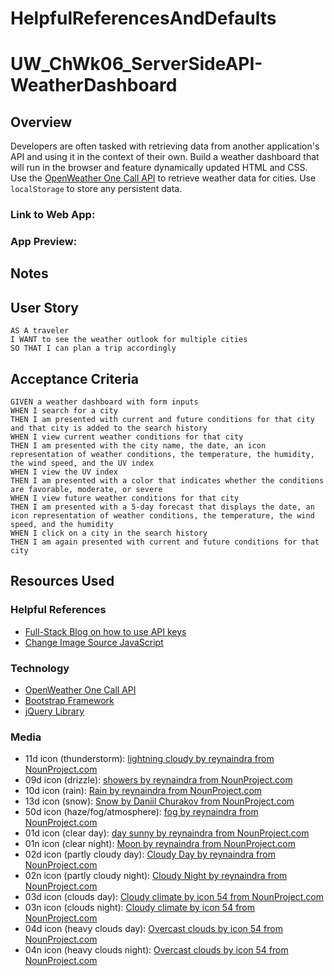 # HelpfulReferencesAndDefaults

# UW_ChWk06_ServerSideAPI-WeatherDashboard
## Overview
Developers are often tasked with retrieving data from another application's API and using it in the context of their own. Build a weather dashboard that will run in the browser and feature dynamically updated HTML and CSS. Use the [OpenWeather One Call API](https://openweathermap.org/api/one-call-api) to retrieve weather data for cities. Use `localStorage` to store any persistent data. 

### Link to Web App: 
<!-- LINK TO DEPLOYMENT HERE -->

### App Preview:
<!-- Replace with path to screenshot   ![My Password Generator Screenshot](./Assets/Images/MyPasswordGeneratorScreenShot.PNG "My Password Generator Screenshot") -->

## Notes

<!-- Use this area to add personal notes on implementation, etc -->

## User Story

```
AS A traveler
I WANT to see the weather outlook for multiple cities
SO THAT I can plan a trip accordingly
```

## Acceptance Criteria

```
GIVEN a weather dashboard with form inputs
WHEN I search for a city
THEN I am presented with current and future conditions for that city and that city is added to the search history
WHEN I view current weather conditions for that city
THEN I am presented with the city name, the date, an icon representation of weather conditions, the temperature, the humidity, the wind speed, and the UV index
WHEN I view the UV index
THEN I am presented with a color that indicates whether the conditions are favorable, moderate, or severe
WHEN I view future weather conditions for that city
THEN I am presented with a 5-day forecast that displays the date, an icon representation of weather conditions, the temperature, the wind speed, and the humidity
WHEN I click on a city in the search history
THEN I am again presented with current and future conditions for that city
```

## Resources Used 

### Helpful References
- [Full-Stack Blog on how to use API keys](https://coding-boot-camp.github.io/full-stack/apis/how-to-use-api-keys)
- [Change Image Source JavaScript](https://www.delftstack.com/howto/javascript/change-image-src-javascript/#:~:text=Change%20the%20Source%20of%20an,image%20using%20the%20src%20property.)

### Technology
- [OpenWeather One Call API](https://openweathermap.org/api/one-call-api)
- [Bootstrap Framework](https://getbootstrap.com/)
- [jQuery Library](https://jquery.com/)

### Media
- 11d icon (thunderstorm): [lightning cloudy by reynaindra from NounProject.com](https://thenounproject.com/browse/icons/term/lightning-cloudy/")
- 09d icon (drizzle): [showers by reynaindra from NounProject.com](https://thenounproject.com/browse/icons/term/showers/)
- 10d icon (rain): [Rain by reynaindra from NounProject.com](https://thenounproject.com/browse/icons/term/rain/)
- 13d icon (snow): [Snow by Daniil Churakov from NounProject.com](https://thenounproject.com/browse/icons/term/snow/)
- 50d icon (haze/fog/atmosphere): [fog by reynaindra from NounProject.com](https://thenounproject.com/browse/icons/term/fog/)
- 01d icon (clear day): [day sunny by reynaindra from NounProject.com ](https://thenounproject.com/browse/icons/term/day-sunny/)
- 01n icon (clear night): [Moon by reynaindra from NounProject.com](https://thenounproject.com/browse/icons/term/moon/) 
- 02d icon (partly cloudy day): [Cloudy Day by reynaindra from NounProject.com](https://thenounproject.com/browse/icons/term/cloudy-day/)
- 02n icon (partly cloudy night): [Cloudy Night by reynaindra from NounProject.com](https://thenounproject.com/browse/icons/term/cloudy-night/)
- 03d icon (clouds day): [Cloudy climate by icon 54 from NounProject.com](https://thenounproject.com/browse/icons/term/cloudy-climate/)
- 03n icon (clouds night): [Cloudy climate by icon 54 from NounProject.com](https://thenounproject.com/browse/icons/term/cloudy-climate/)
- 04d icon (heavy clouds day): [Overcast clouds by icon 54 from NounProject.com](https://thenounproject.com/browse/icons/term/overcast-clouds/)
- 04n icon (heavy clouds night): [Overcast clouds by icon 54 from NounProject.com](https://thenounproject.com/browse/icons/term/overcast-clouds/)



<!-- # 06 Server-Side APIs: Weather Dashboard

## Your Task

Third-party APIs allow developers to access their data and functionality by making requests with specific parameters to a URL. Developers are often tasked with retrieving data from another application's API and using it in the context of their own. Your challenge is to build a weather dashboard that will run in the browser and feature dynamically updated HTML and CSS.

Use the [OpenWeather One Call API](https://openweathermap.org/api/one-call-api) to retrieve weather data for cities. Read through the documentation for setup and usage instructions. You will use `localStorage` to store any persistent data. For more information on how to work with the OpenWeather API, refer to the [Full-Stack Blog on how to use API keys](https://coding-boot-camp.github.io/full-stack/apis/how-to-use-api-keys).

## User Story

```
AS A traveler
I WANT to see the weather outlook for multiple cities
SO THAT I can plan a trip accordingly
```

## Acceptance Criteria

```
GIVEN a weather dashboard with form inputs
WHEN I search for a city
THEN I am presented with current and future conditions for that city and that city is added to the search history
WHEN I view current weather conditions for that city
THEN I am presented with the city name, the date, an icon representation of weather conditions, the temperature, the humidity, the wind speed, and the UV index
WHEN I view the UV index
THEN I am presented with a color that indicates whether the conditions are favorable, moderate, or severe
WHEN I view future weather conditions for that city
THEN I am presented with a 5-day forecast that displays the date, an icon representation of weather conditions, the temperature, the wind speed, and the humidity
WHEN I click on a city in the search history
THEN I am again presented with current and future conditions for that city
```

## Mock-Up

The following image shows the web application's appearance and functionality:

![The weather app includes a search option, a list of cities, and a five-day forecast and current weather conditions for Atlanta.](./Assets/06-server-side-apis-homework-demo.png)

## Grading Requirements

> **Note**: If a Challenge assignment submission is marked as “0”, it is considered incomplete and will not count towards your graduation requirements. Examples of incomplete submissions include the following:
>
> * A repository that has no code
>
> * A repository that includes a unique name but nothing else
>
> * A repository that includes only a README file but nothing else
>
> * A repository that only includes starter code

This Challenge is graded based on the following criteria: 

### Technical Acceptance Criteria: 40%

* Satisfies all of the above acceptance criteria plus the following:

    * Uses the OpenWeather API to retrieve weather data.

    * Uses `localStorage` to store persistent data.

### Deployment: 32%

* Application deployed at live URL.

* Application loads with no errors.

* Application GitHub URL submitted.

* GitHub repository that contains application code.

### Application Quality: 15%

* Application user experience is intuitive and easy to navigate.

* Application user interface style is clean and polished.

* Application resembles the mock-up functionality provided in the Challenge instructions.

### Repository Quality: 13%

* Repository has a unique name.

* Repository follows best practices for file structure and naming conventions.

* Repository follows best practices for class/id naming conventions, indentation, quality comments, etc.

* Repository contains multiple descriptive commit messages.

* Repository contains quality readme file with description, screenshot, and link to deployed application.

## Review

You are required to submit BOTH of the following for review:

* The URL of the functional, deployed application.

* The URL of the GitHub repository. Give the repository a unique name and include a readme describing the project.

- - -
© 2022 Trilogy Education Services, LLC, a 2U, Inc. brand. Confidential and Proprietary. All Rights Reserved.
  -->
